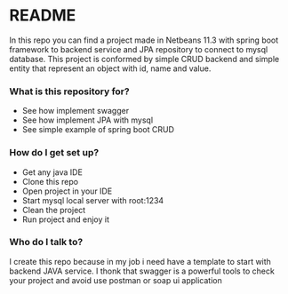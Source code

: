 # README #

In this repo you can find a project made in Netbeans 11.3 with spring boot framework to backend service and JPA repository to connect to mysql database.
This project is conformed by simple CRUD backend and simple entity that represent an object with id, name and value.

### What is this repository for? ###

* See how implement swagger
* See how implement JPA with mysql
* See simple example of spring boot CRUD

### How do I get set up? ###

* Get any java IDE
* Clone this repo
* Open project in your IDE
* Start mysql local server with root:1234
* Clean the project
* Run project and enjoy it

### Who do I talk to? ###

I create this repo because in my job i need have a template to start with backend JAVA service.
I thonk that swagger is a powerful tools to check your project and avoid use postman or soap ui application

